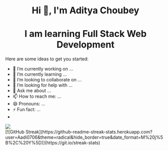 <h1 align="center">Hi 👋, I'm Aditya Choubey</h1>
<h1 align="center">I am learning Full Stack Web Development</h1>



<!-- **Aadi0706/Aadi0706** is a ✨ _special_ ✨ repository because its `README.md` (this file) appears on your GitHub profile. -->

Here are some ideas to get you started:

- 🔭 I’m currently working on ...
- 🌱 I’m currently learning ...
- 👯 I’m looking to collaborate on ...
- 🤔 I’m looking for help with ...
- 💬 Ask me about ...
- 📫 How to reach me: ...
- 😄 Pronouns: ...
- ⚡ Fun fact: ...
- 
<img src="https://github-readme-stats.vercel.app/api?username=Aadi0706"> 
<div>[![GitHub Streak](https://github-readme-streak-stats.herokuapp.com?user=Aadi0706&theme=radical&hide_border=true&date_format=M%20j%5B%2C%20Y%5D)](https://git.io/streak-stats)</div>
